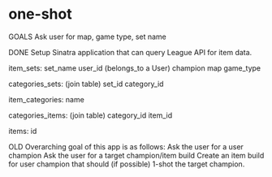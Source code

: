 # one-shot


GOALS
Ask user for map, game type, set name




DONE
Setup Sinatra application that can query League API for item data.







item_sets:
  set_name
  user_id (belongs_to a User)
  champion
  map
  game_type

categories_sets: (join table)
  set_id
  category_id

item_categories:
  name

categories_items: (join table)
  category_id
  item_id

items:
  id








OLD
Overarching goal of this app is as follows:
Ask the user for a user champion
Ask the user for a target champion/item build
Create an item build for user champion that should (if possible) 1-shot the target champion.